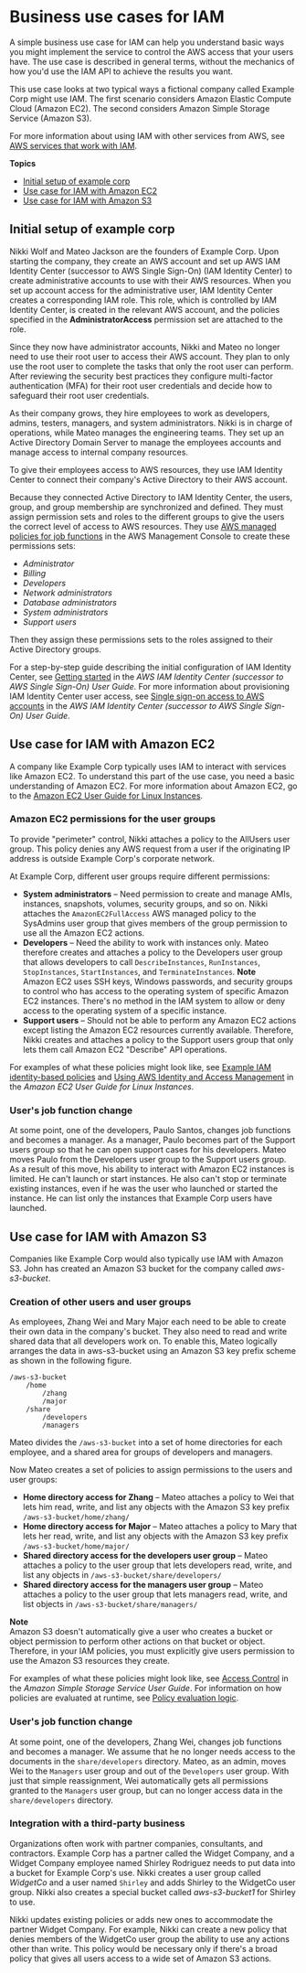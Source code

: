 # Business use cases for IAM<a name="IAM_UseCases"></a>

A simple business use case for IAM can help you understand basic ways you might implement the service to control the AWS access that your users have\. The use case is described in general terms, without the mechanics of how you'd use the IAM API to achieve the results you want\. 

This use case looks at two typical ways a fictional company called Example Corp might use IAM\. The first scenario considers Amazon Elastic Compute Cloud \(Amazon EC2\)\. The second considers Amazon Simple Storage Service \(Amazon S3\)\. 

For more information about using IAM with other services from AWS, see [AWS services that work with IAM](reference_aws-services-that-work-with-iam.md)\.

**Topics**
+ [Initial setup of example corp](#InitSetupExampleCorp_IAM)
+ [Use case for IAM with Amazon EC2](#UseCase_EC2)
+ [Use case for IAM with Amazon S3](#UseCase_S3)

## Initial setup of example corp<a name="InitSetupExampleCorp_IAM"></a>

Nikki Wolf and Mateo Jackson are the founders of Example Corp\. Upon starting the company, they create an AWS account and set up AWS IAM Identity Center \(successor to AWS Single Sign\-On\) \(IAM Identity Center\) to create administrative accounts to use with their AWS resources\. When you set up account access for the administrative user, IAM Identity Center creates a corresponding IAM role\. This role, which is controlled by IAM Identity Center, is created in the relevant AWS account, and the policies specified in the **AdministratorAccess** permission set are attached to the role\.

Since they now have administrator accounts, Nikki and Mateo no longer need to use their root user to access their AWS account\. They plan to only use the root user to complete the tasks that only the root user can perform\. After reviewing the security best practices they configure multi\-factor authentication \(MFA\) for their root user credentials and decide how to safeguard their root user credentials\.

As their company grows, they hire employees to work as developers, admins, testers, managers, and system administrators\. Nikki is in charge of operations, while Mateo manages the engineering teams\. They set up an Active Directory Domain Server to manage the employees accounts and manage access to internal company resources\.

To give their employees access to AWS resources, they use IAM Identity Center to connect their company's Active Directory to their AWS account\. 

Because they connected Active Directory to IAM Identity Center, the users, group, and group membership are synchronized and defined\. They must assign permission sets and roles to the different groups to give the users the correct level of access to AWS resources\. They use [AWS managed policies for job functions](access_policies_job-functions.md) in the AWS Management Console to create these permissions sets:
+ *Administrator*
+ *Billing*
+ *Developers*
+ *Network administrators*
+ *Database administrators*
+ *System administrators*
+ *Support users*

Then they assign these permissions sets to the roles assigned to their Active Directory groups\.

For a step\-by\-step guide describing the initial configuration of IAM Identity Center, see [Getting started](https://docs.aws.amazon.com/singlesignon/latest/userguide/get-started-assign-account-access-admin-user.html) in the *AWS IAM Identity Center \(successor to AWS Single Sign\-On\) User Guide*\. For more information about provisioning IAM Identity Center user access, see [Single sign\-on access to AWS accounts](https://docs.aws.amazon.com/singlesignon/latest/userguide/useracces.html) in the *AWS IAM Identity Center \(successor to AWS Single Sign\-On\) User Guide*\.

## Use case for IAM with Amazon EC2<a name="UseCase_EC2"></a>

A company like Example Corp typically uses IAM to interact with services like Amazon EC2\. To understand this part of the use case, you need a basic understanding of Amazon EC2\. For more information about Amazon EC2, go to the [Amazon EC2 User Guide for Linux Instances](https://docs.aws.amazon.com/AWSEC2/latest/UserGuide/)\.

### Amazon EC2 permissions for the user groups<a name="EC2_PermissionsGroups"></a>

To provide "perimeter" control, Nikki attaches a policy to the AllUsers user group\. This policy denies any AWS request from a user if the originating IP address is outside Example Corp's corporate network\.

At Example Corp, different user groups require different permissions:
+ **System administrators** – Need permission to create and manage AMIs, instances, snapshots, volumes, security groups, and so on\. Nikki attaches the `AmazonEC2FullAccess` AWS managed policy to the SysAdmins user group that gives members of the group permission to use all the Amazon EC2 actions\.
+ **Developers** – Need the ability to work with instances only\. Mateo therefore creates and attaches a policy to the Developers user group that allows developers to call `DescribeInstances`, `RunInstances`, `StopInstances`, `StartInstances`, and `TerminateInstances`\. 
**Note**  
Amazon EC2 uses SSH keys, Windows passwords, and security groups to control who has access to the operating system of specific Amazon EC2 instances\. There's no method in the IAM system to allow or deny access to the operating system of a specific instance\.
+ **Support users** – Should not be able to perform any Amazon EC2 actions except listing the Amazon EC2 resources currently available\. Therefore, Nikki creates and attaches a policy to the Support users group that only lets them call Amazon EC2 "Describe" API operations\.

For examples of what these policies might look like, see [Example IAM identity\-based policies](access_policies_examples.md) and [Using AWS Identity and Access Management](https://docs.aws.amazon.com/AWSEC2/latest/UserGuide/index.html?UsingIAM.html) in the *Amazon EC2 User Guide for Linux Instances*\.

### User's job function change<a name="EC2_UserRoleChange"></a>

At some point, one of the developers, Paulo Santos, changes job functions and becomes a manager\. As a manager, Paulo becomes part of the Support users group so that he can open support cases for his developers\. Mateo moves Paulo from the Developers user group to the Support users group\. As a result of this move, his ability to interact with Amazon EC2 instances is limited\. He can't launch or start instances\. He also can't stop or terminate existing instances, even if he was the user who launched or started the instance\. He can list only the instances that Example Corp users have launched\.

## Use case for IAM with Amazon S3<a name="UseCase_S3"></a>

Companies like Example Corp would also typically use IAM with Amazon S3\. John has created an Amazon S3 bucket for the company called *aws\-s3\-bucket*\.

### Creation of other users and user groups<a name="S3_CreationOtherUsersGroups"></a>

As employees, Zhang Wei and Mary Major each need to be able to create their own data in the company's bucket\. They also need to read and write shared data that all developers work on\. To enable this, Mateo logically arranges the data in aws\-s3\-bucket using an Amazon S3 key prefix scheme as shown in the following figure\.

```
/aws-s3-bucket
    /home
        /zhang
        /major
    /share
        /developers
        /managers
```

Mateo divides the `/aws-s3-bucket` into a set of home directories for each employee, and a shared area for groups of developers and managers\.

Now Mateo creates a set of policies to assign permissions to the users and user groups:
+ **Home directory access for Zhang** – Mateo attaches a policy to Wei that lets him read, write, and list any objects with the Amazon S3 key prefix `/aws-s3-bucket/home/zhang/` 
+ **Home directory access for Major** – Mateo attaches a policy to Mary that lets her read, write, and list any objects with the Amazon S3 key prefix `/aws-s3-bucket/home/major/`
+ **Shared directory access for the developers user group** – Mateo attaches a policy to the user group that lets developers read, write, and list any objects in `/aws-s3-bucket/share/developers/`
+ **Shared directory access for the managers user group** – Mateo attaches a policy to the user group that lets managers read, write, and list objects in `/aws-s3-bucket/share/managers/`

**Note**  
Amazon S3 doesn't automatically give a user who creates a bucket or object permission to perform other actions on that bucket or object\. Therefore, in your IAM policies, you must explicitly give users permission to use the Amazon S3 resources they create\.

For examples of what these policies might look like, see [Access Control](https://docs.aws.amazon.com/AmazonS3/latest/dev/UsingAuthAccess.html) in the *Amazon Simple Storage Service User Guide*\. For information on how policies are evaluated at runtime, see [Policy evaluation logic](reference_policies_evaluation-logic.md)\. 

### User's job function change<a name="S3_UserRoleChange"></a>

At some point, one of the developers, Zhang Wei, changes job functions and becomes a manager\. We assume that he no longer needs access to the documents in the `share/developers` directory\. Mateo, as an admin, moves Wei to the `Managers` user group and out of the `Developers` user group\. With just that simple reassignment, Wei automatically gets all permissions granted to the `Managers` user group, but can no longer access data in the `share/developers` directory\.

### Integration with a third\-party business<a name="S3_3rdPartyBusiness"></a>

Organizations often work with partner companies, consultants, and contractors\. Example Corp has a partner called the Widget Company, and a Widget Company employee named Shirley Rodriguez needs to put data into a bucket for Example Corp's use\. Nikki creates a user group called *WidgetCo* and a user named `Shirley` and adds Shirley to the WidgetCo user group\. Nikki also creates a special bucket called *aws\-s3\-bucket1* for Shirley to use\.

Nikki updates existing policies or adds new ones to accommodate the partner Widget Company\. For example, Nikki can create a new policy that denies members of the WidgetCo user group the ability to use any actions other than write\. This policy would be necessary only if there's a broad policy that gives all users access to a wide set of Amazon S3 actions\.